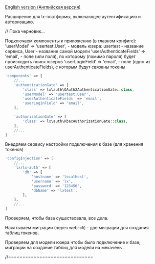[English version (Английская версия)](https://github.com/epicoon/lx-auth/blob/master/README.md)

Расширение для lx-платформы, включающее аутентификацию и авторизацию.


// Пока черновик...



Подключаем компоненты к приложению (в главном конфиге):
'userModel' => 'usertest.User', - модель юзера: usertest - название сервиса, User - название самой модели
'userAuthenticateFields' => 'email', - поле (или поля), по которому (помимо пароля) будет происходить поиск юзеров
'userLoginField' => 'email', - поле (одно из userAuthenticateFields), с которым будут связаны токены

```php
'components' => [
	//...
	'authenticationGate' => [
		'class' => lx\auth\OAuth2AuthenticationGate::class,
		'userModel' => 'usertest.User',
		'userAuthenticateFields' => 'email',
		'userLoginField' => 'email',
	],

	'authorizationGate' => [
		'class' => lx\auth\RbacAuthorizationGate::class,
	],
	//...
]
```

Внедряем сервису настройки подключения к базе (для хранения токенов)
```php
'configInjection' => [
	//...
	'lx/lx-auth' => [
		'db' => [
			'hostname' => 'localhost',
			'username' => 'lx',
			'password' => '123456',
			'dbName' => 'lxtest',
		],
	],
	//...
]
```
Проверяем, чтобы база существовала, все дела.

Накатываем миграции (через web-cli) - две миграции для создания таблиц токенов.

Проверяем для модели юзера чтобы было подключение к базе, миграции на создание таблиц для модели на мекачены.


//==============================
